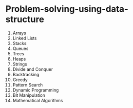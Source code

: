 # Problem-solving-using-data-structure
1. Arrays
2. Linked Lists
3. Stacks
4. Queues
5. Trees
6. Heaps
7. Strings
8. Divide and Conquer 
9. Backtracking
10. Greedy
11. Pattern Search
12. Dynamic Programming
13. Bit Manipulation
14. Mathematical Algorithms
